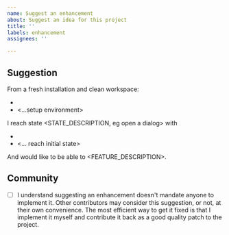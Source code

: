 ```yaml
---
name: Suggest an enhancement
about: Suggest an idea for this project
title: ''
labels: enhancement
assignees: ''

---
```


<!-- Thanks for suggesting an enhancement! -->

## Suggestion

From a fresh installation and clean workspace:

* <steps to...>
* <...setup environment>

I reach state <STATE_DESCRIPTION, eg open a dialog> with

* <steps to...>
* <... reach initial state>

And would like to be able to <FEATURE_DESCRIPTION>.

## Community

- [ ] I understand suggesting an enhancement doesn't mandate anyone to implement it. Other contributors may consider this suggestion, or not, at their own convenience. The most efficient way to get it fixed is that I implement it myself and contribute it back as a good quality patch to the project.
